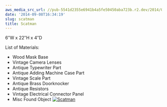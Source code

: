 ```yaml
---
aws_media_src_url: //pub-5541d2355e6941b4a5fe50450aba723b.r2.dev/2014/09/scatman.jpg
date: '2014-09-08T16:34:19'
slug: scatman
title: Scatman
---
```


 6″W x 22″H x 4″D

 List of Materials:

  * Wood Mask Base
 * Vintage Camera Lenses
 * Antique Typewriter Part
 * Antique Adding Machine Case Part
 * Vintage Scale Part
 * Antique Brass Doorknocker
 * Antique Resistors
 * Vintage Electrical Connector Panel
 * Misc Found Object
  [![Scatman](//pub-5541d2355e6941b4a5fe50450aba723b.r2.dev/2014/09/scatman.jpg?w=463&h=1024)](https://assemblique.com/?attachment_id=2469)